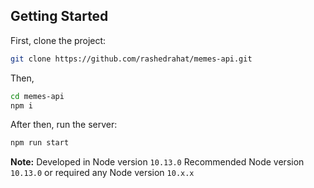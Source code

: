 ## Getting Started

First, clone the project:

```bash
git clone https://github.com/rashedrahat/memes-api.git
```

Then,
```bash
cd memes-api
npm i
```

After then, run the server:

```bash
npm run start
```

**Note:** Developed in Node version `10.13.0` Recommended Node version `10.13.0` or required any Node version `10.x.x`
